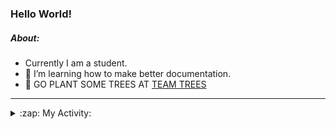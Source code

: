 ### Hello World!

##### About:
- Currently I am a student.
- 🌱 I’m learning how to make better documentation.
- 🌱 GO PLANT SOME TREES AT [TEAM TREES](https://teamtrees.org/)

---
<details>
  <summary>:zap: My Activity:</summary>
  
<!--START_SECTION:waka-->
![Code Time](http://img.shields.io/badge/Code%20Time-1%2C155%20hrs%208%20mins-blue)

**I'm a Night 🦉** 

```text
🌞 Morning                1746 commits        ██░░░░░░░░░░░░░░░░░░░░░░░   09.86 % 
🌆 Daytime                6086 commits        █████████░░░░░░░░░░░░░░░░   34.37 % 
🌃 Evening                5039 commits        ███████░░░░░░░░░░░░░░░░░░   28.46 % 
🌙 Night                  4837 commits        ███████░░░░░░░░░░░░░░░░░░   27.32 % 
```
📅 **I'm Most Productive on Wednesday** 

```text
Monday                   2555 commits        ████░░░░░░░░░░░░░░░░░░░░░   14.43 % 
Tuesday                  2397 commits        ███░░░░░░░░░░░░░░░░░░░░░░   13.54 % 
Wednesday                4119 commits        ██████░░░░░░░░░░░░░░░░░░░   23.26 % 
Thursday                 2250 commits        ███░░░░░░░░░░░░░░░░░░░░░░   12.71 % 
Friday                   1785 commits        ███░░░░░░░░░░░░░░░░░░░░░░   10.08 % 
Saturday                 1567 commits        ██░░░░░░░░░░░░░░░░░░░░░░░   08.85 % 
Sunday                   3035 commits        ████░░░░░░░░░░░░░░░░░░░░░   17.14 % 
```


📊 **This Week I Spent My Time On** 

```text
🔥 Editors: 
VS Code                  2 hrs 23 mins       █████████████████████████   100.00 % 

🐱‍💻 Projects: 
praise                   1 hr 35 mins        █████████████████░░░░░░░░   66.88 % 
CSF31                    47 mins             ████████░░░░░░░░░░░░░░░░░   33.12 % 
```


 Last Updated on 06/08/2023 15:09:22 UTC
<!--END_SECTION:waka-->
</details>
